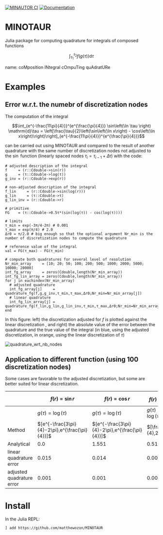 [![MINAUTOR CI](https://github.com/matthewozon/MINOTAUR/actions/workflows/CI.yml/badge.svg)](https://github.com/matthewozon/MINOTAUR/actions/workflows/CI.yml)
[![Documentation](https://github.com/matthewozon/MINOTAUR/actions/workflows/documentation.yml/badge.svg)](https://github.com/matthewozon/MINOTAUR/actions/workflows/documentation.yml)

# MINOTAUR
Julia package for computing quadrature for integrals of composed functions

```math
\int_{\tau_1}^{\tau_2} f(g(\tau)) \mathrm{d}\tau
```

name: coMposition INtegral cOmpuTing quAdratURe

# Examples

## Error w.r.t. the numebr of discretization nodes

The computation of the integral

```math
\int_{e^{-\frac{11\pi}{4}}}^{e^{\frac{\pi}{4}}} \sin\left(\ln \tau \right) \mathrm{d}\tau = \left[\frac{\tau}{2}\left(\sin\left(\ln x\right) - \cos\left(\ln x\right)\right)\right]_{e^{-\frac{11\pi}{4}}}^{e^{\frac{\pi}{4}}}
```

can be carried out using MINOTAUR and compared to the result of another quadrature with the same number of discretization nodes not adjusted to the $\sin$ function (linearly spaced nodes $\tau_i = \tau_{i-1} + \Delta\tau$) with the code:

```
# adjusted description of the integral
f     = (r::Cdouble->sin(r))
g     = (τ::Cdouble->log(τ))
g_inv = (r::Cdouble->exp(r))

# non-adjusted description of the integral
f_lin     = (r::Cdouble->sin(log(r)))
g_lin     = (τ::Cdouble->τ)
g_lin_inv = (r::Cdouble->r)

# primitive
FG    = (τ::Cdouble->0.5τ*(sin(log(τ)) - cos(log(τ)))) 

# limits
τ_min = exp(-3π/4-2π) # 0.001 
τ_max = exp(π/4) # 2.0
Δr0 = π/2.0 # big enough so that the optional argument Nr_min is the number of discretization nodes to compute the quadrature

# reference value of the integral
val = FG(τ_max) - FG(τ_min)

# compute both quadratures for several level of resolution
Nr_min_array     = [10; 20; 50; 100; 200; 500; 1000; 2000; 5000; 10000; 20000]
int_fg_array     = zeros(Cdouble,length(Nr_min_array))
int_fg_lin_array = zeros(Cdouble,length(Nr_min_array))
for j in eachindex(Nr_min_array)
  # adjusted quadrature
  int_fg_array[j]     = quadrature_fg(f,g,g_inv,τ_min,τ_max,Δr0;Nr_min=Nr_min_array[j])
  # linear quadrature
  int_fg_lin_array[j] = quadrature_fg(f_lin,g_lin,g_lin_inv,τ_min,τ_max,Δr0;Nr_min=Nr_min_array[j])
end
```

In this figure: left) the discretization adjusted for $f$ is plotted against the linear discretization , and right) the absolute value of the error between the quadrature and the true value of the integral (in blue, using the adjusted discretization, in orange, using the linear discretization of $\tau$)

![quadrature_wrt_nb_nodes](https://github.com/matthewozon/MINOTAUR/assets/7929598/6fc90605-a205-4ae6-94f7-fc4059b6c0e8)

## Application to different function  (using 100 discretization nodes)

Some cases are favorable to the adjusted discretization, but some are better suited for linear discretization. 

|                                |$f(r)=\sin r$  	        |$f(r)=\cos r$   	        |$f(r)=r^2$   	          |$f(r)=\frac{1}{r}$   	| $f(r)=\frac{1}{r}$  |
|---                             |---	                    |---	                    |---	                    |---	                  |---                  | 
|                                |$g(\tau)=\log(\tau)$   	|$g(\tau)=\log(\tau)$   	|$g(\tau)=\log(\tau)$   	|$g(\tau) = \sqrt{\tau}$| $g(\tau)=\tan \tau$ |
|Method                          |$[e^{-\frac{3\pi}{4}-2\pi},e^{\frac{\pi}{4}}]$   	|$[e^{-\frac{3\pi}{4}-2\pi},e^{\frac{\pi}{4}}]$   	|$[\frac{1}{4},2]$   	|$[\frac{1}{100},1]$   	| $[\frac{\pi}{100},\frac{\pi}{4}]$ |
|Analytical                      |   0.0                  |   1.551                 |   0.5147                |  1.8 	                    |3.1140 |
|linear quadrature error         |   0.015                |   0.014                 |   0.0003                |  0.0004                   | 0.005 |
|adjusted quadrature error       |   0.001                |   0.001                 |   0.0001                |  0.0040                   | 0.008 |


# Install

In the Julia REPL:

```
] add https://github.com/matthewozon/MINOTAUR
```

